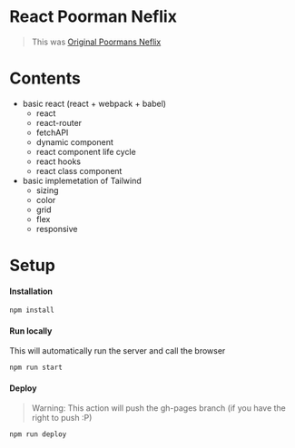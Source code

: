 # React Poorman Neflix
>This was [Original Poormans Neflix](https://github.com/Boycanss/ReactTailwind_PoormansNetflix)

# Contents
- basic react (react + webpack + babel)
  - react
  - react-router
  - fetchAPI
  - dynamic component
  - react component life cycle
  - react hooks
  - react class component
- basic implemetation of Tailwind
  - sizing
  - color
  - grid
  - flex
  - responsive

# Setup
#### Installation
```cmd
npm install
```
#### Run locally
This will automatically run the server and call the browser
```cmd
npm run start
```

#### Deploy
> Warning: This action will push the gh-pages branch (if you have the right to push :P)
```cmd
npm run deploy
```
